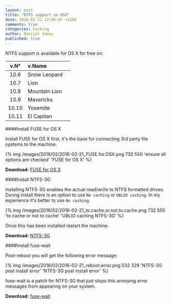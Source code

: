 ```yaml
---
layout: post
title: "NTFS support on OSX"
date: 2016-02-21 12:06:07 +1100
comments: true
categories: hacking
author: Danijel James
published: true
---
```

NTFS support is available for OS X for free on:

|v.N°|v.Name| |
|:---:|:---|:---:|
|10.6|Snow Leopard|<font color="green"><i class="fa fa-check"></i></font>|
|10.7|Lion|<font color="green"><i class="fa fa-check"></i></font>|
|10.8|Mountain Lion|<font color="green"><i class="fa fa-check"></i></font>|
|10.9|Mavericks|<font color="green"><i class="fa fa-check"></i></font>|
|10.10|Yosemite|<font color="green"><i class="fa fa-check"></i></font>|
|10.11|El Capitan|<font color="green"><i class="fa fa-check"></i></font>|

####Install FUSE for OS X

Install FUSE for OS X first, it's the base for connecting 3rd party file systems to the machine.

{% img /images/2016/02/2016-02-21_FUSE.for.OSX.png 732 550 'ensure all options are checked' 'FUSE for OS X' %}

**Download:** <a href="http://osxfuse.github.io/">FUSE for OS X</a>

####Install NTFS-3G

Installing NTFS-3G enables the actual read/write to NTFS formatted drives. During install there is an option to use `No caching` or `UBLIO caching`. In my experience it's better to use `No caching`.

{% img /images/2016/02/2016-02-21_to.cache.or.not.to.cache.png 732 550 'to cache or not to cache' 'UBLIO caching NTFS-3G' %}

Once this has been installed restart the machine.

**Download:** <a href="http://macntfs-3g.blogspot.com/2010/10/ntfs-3g-for-mac-os-x-2010102.html">NTFS-3G</a>

####Install fuse-wait

Post-reboot you will get the following error message:

{% img /images/2016/02/2016-02-21_reboot.error.png 532 329 'NTFS-3G post install error' 'NTFS-3G post install error' %}

fuse-wait is a patch for NTFS-3G that just stops this annoying error messages from appearing on your system.

**Download:** <a href="https://github.com/bfleischer/fuse_wait/downloads">fuse-wait</a>
